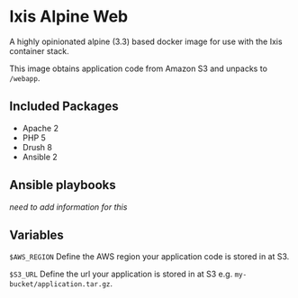 # Ixis Alpine Web

A highly opinionated alpine (3.3) based docker image for use with the Ixis container stack.

This image obtains application code from Amazon S3 and unpacks to `/webapp`.

## Included Packages

* Apache 2
* PHP 5
* Drush 8
* Ansible 2

## Ansible playbooks

*need to add information for this*

## Variables

`$AWS_REGION` Define the AWS region your application code is stored in at S3.

`$S3_URL` Define the url your application is stored in at S3 e.g. `my-bucket/application.tar.gz`.
